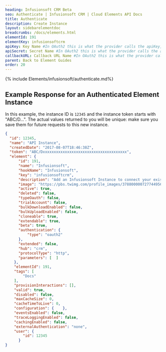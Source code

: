 ```yaml
---
heading: Infusionsoft CRM Beta
seo: Authenticate | Infusionsoft CRM | Cloud Elements API Docs
title: Authenticate
description: Create Instance
layout: sidebarelementdoc
breadcrumbs: /docs/elements.html
elementId: 191
elementKey: infusionsoftcrm
apiKey: Key Name #In OAuth2 this is what the provider calls the apiKey, like Client ID, Consumer Key, API Key, or just Key
apiSecret: Secret Name #In OAuth2 this is what the provider calls the apiSecret, like Client Secret, Consumer Secret, API Secret, or just Secret
callbackURL: Callback URL Name #In OAuth2 this is what the provider calls the callbackURL, like Redirect URL, App URL, or just Callback URL
parent: Back to Element Guides
order: 20
---
```

{% include Elements/infusionsoft/authenticate.md%}

## Example Response for an Authenticated Element Instance

In this example, the instance ID is `12345` and the instance token starts with "ABC/D...". The actual values returned to you will be unique: make sure you save them for future requests to this new instance.

```json
{
  "id": 12345,
  "name": "API Instance",
  "createdDate": "2017-08-07T18:46:38Z",
  "token": "ABC/Dxxxxxxxxxxxxxxxxxxxxxxxxxxxxxxxxxxxxxx",
  "element": {
      "id": 191,
      "name": "Infusionsoft",
      "hookName": "Infusionsoft",
      "key": "infusionsoftcrm",
      "description": "Add an Infusionsoft Instance to connect your existing Infusionsoft account to the CRM Hub, allowing you to manage contacts, leads, accounts, opportunities etc. across multiple CRM Elements. You will need your Infusionsoft account information to add an instance.",
      "image": "https://pbs.twimg.com/profile_images/378800000727744956/dd537d4a5255fc3aef14d27ec04a823a_400x400.png",
      "active": true,
      "deleted": false,
      "typeOauth": false,
      "trialAccount": false,
      "bulkDownloadEnabled": false,
      "bulkUploadEnabled": false,
      "cloneable": true,
      "extendable": true,
      "beta": true,
      "authentication": {
          "type": "oauth2"
      },
      "extended": false,
      "hub": "crm",
      "protocolType": "http",
      "parameters": [  ]
    },
    "elementId": 191,
    "tags": [
        "Docs"
    ],
    "provisionInteractions": [],
    "valid": true,
    "disabled": false,
    "maxCacheSize": 0,
    "cacheTimeToLive": 0,
    "configuration": {    },
    "eventsEnabled": false,
    "traceLoggingEnabled": false,
    "cachingEnabled": false,
    "externalAuthentication": "none",
    "user": {
        "id": 12345
      }
}
```
